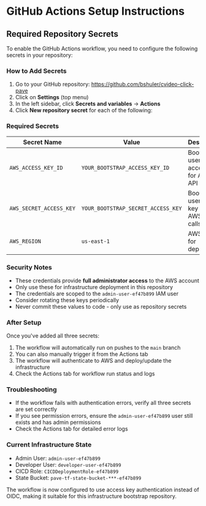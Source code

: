 # GitHub Actions Setup Instructions

## Required Repository Secrets

To enable the GitHub Actions workflow, you need to configure the following secrets in your repository:

### How to Add Secrets

1. Go to your GitHub repository: <https://github.com/bshuler/cvideo-click-pave>
2. Click on **Settings** (top menu)
3. In the left sidebar, click **Secrets and variables** → **Actions**  
4. Click **New repository secret** for each of the following:

### Required Secrets

| Secret Name | Value | Description |
|-------------|-------|-------------|
| `AWS_ACCESS_KEY_ID` | `YOUR_BOOTSTRAP_ACCESS_KEY_ID` | Bootstrap user access key for AWS API calls |
| `AWS_SECRET_ACCESS_KEY` | `YOUR_BOOTSTRAP_SECRET_ACCESS_KEY` | Bootstrap user secret key for AWS API calls |
| `AWS_REGION` | `us-east-1` | AWS region for deployment |

### Security Notes

- These credentials provide **full administrator access** to the AWS account
- Only use these for infrastructure deployment in this repository
- The credentials are scoped to the `admin-user-ef47b899` IAM user
- Consider rotating these keys periodically
- Never commit these values to code - only use as repository secrets

### After Setup

Once you've added all three secrets:

1. The workflow will automatically run on pushes to the `main` branch
2. You can also manually trigger it from the Actions tab
3. The workflow will authenticate to AWS and deploy/update the infrastructure
4. Check the Actions tab for workflow run status and logs

### Troubleshooting

- If the workflow fails with authentication errors, verify all three secrets are set correctly
- If you see permission errors, ensure the `admin-user-ef47b899` user still exists and has admin permissions
- Check the Actions tab for detailed error logs

### Current Infrastructure State

- Admin User: `admin-user-ef47b899`
- Developer User: `developer-user-ef47b899`  
- CICD Role: `CICDDeploymentRole-ef47b899`
- State Bucket: `pave-tf-state-bucket-***-ef47b899`

The workflow is now configured to use access key authentication instead of OIDC, making it suitable for this infrastructure bootstrap repository.
